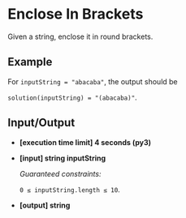 # Enclose In Brackets

Given a string, enclose it in round brackets.

## Example

For `inputString = "abacaba"`, the output should be

`solution(inputString) = "(abacaba)"`.

## Input/Output

- **[execution time limit] 4 seconds (py3)**

- **[input] string inputString**

	*Guaranteed constraints:*

	`0 ≤ inputString.length ≤ 10`.

- **[output] string**

